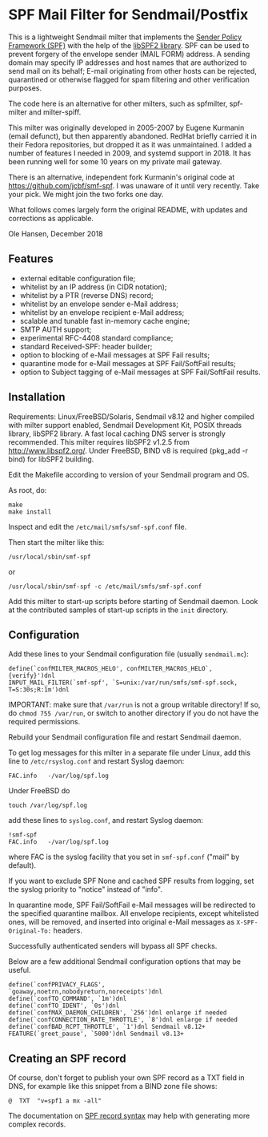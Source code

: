 SPF Mail Filter for Sendmail/Postfix
====================================

This is a lightweight Sendmail milter that implements the [Sender
Policy Framework (SPF)](http://www.openspf.org) with the help of the
[libSPF2 library](https://www.libspf2.org). 
SPF can be used to prevent forgery of the envelope sender (MAIL FORM)
address. A sending domain may specify IP addresses and host names that
are authorized to send mail on its behalf; E-mail originating from
other hosts can be rejected, quarantined or otherwise flagged for spam
filtering and other verification purposes.

The code here is an alternative for other milters, such as 
spfmilter, spf-milter and milter-spiff.

This milter was originally developed in 2005-2007 by Eugene Kurmanin
(email defunct), but then apparently abandoned. RedHat briefly carried
it in their Fedora repositories, but dropped it as it was unmaintained.
I added a number of features I needed in 2009, and systemd support in
2018. It has been running well for some 10 years on my private mail
gateway.

There is an alternative, independent fork Kurmanin's original code at
https://github.com/jcbf/smf-spf. I was unaware of it until very recently.
Take your pick. We might join the two forks one day.

What follows comes largely form the original README, with updates
and corrections as applicable.

Ole Hansen, December 2018

Features
--------

- external editable configuration file;
- whitelist by an IP address (in CIDR notation);
- whitelist by a PTR (reverse DNS) record;
- whitelist by an envelope sender e-Mail address;
- whitelist by an envelope recipient e-Mail address;
- scalable and tunable fast in-memory cache engine;
- SMTP AUTH support;
- experimental RFC-4408 standard compliance;
- standard Received-SPF: header builder;
- option to blocking of e-Mail messages at SPF Fail results;
- quarantine mode for e-Mail messages at SPF Fail/SoftFail results;
- option to Subject tagging of e-Mail messages at SPF Fail/SoftFail results.

Installation
------------

Requirements: Linux/FreeBSD/Solaris, Sendmail v8.12 and higher compiled with
milter support enabled, Sendmail Development Kit, POSIX threads library,
libSPF2 library. A fast local caching DNS server is strongly recommended.
This milter requires libSPF2 v1.2.5 from http://www.libspf2.org/.
Under FreeBSD, BIND v8 is required (pkg_add -r bind) for libSPF2 building.

Edit the Makefile according to version of your Sendmail program and OS.

As root, do:
```
make
make install
```

Inspect and edit the `/etc/mail/smfs/smf-spf.conf` file.

Then start the milter like this:
```
/usr/local/sbin/smf-spf
```

or
```
/usr/local/sbin/smf-spf -c /etc/mail/smfs/smf-spf.conf
```

Add this milter to start-up scripts before starting of Sendmail daemon.
Look at the contributed samples of start-up scripts in the `init` directory.

Configuration
-------------

Add these lines to your Sendmail configuration file (usually `sendmail.mc`):
```
define(`confMILTER_MACROS_HELO', confMILTER_MACROS_HELO`, {verify}')dnl
INPUT_MAIL_FILTER(`smf-spf', `S=unix:/var/run/smfs/smf-spf.sock, T=S:30s;R:1m')dnl
```

IMPORTANT: make sure that `/var/run` is not a group writable directory!
If so, do `chmod 755 /var/run`, or switch to another directory if you do
not have the required permissions.

Rebuild your Sendmail configuration file and restart Sendmail daemon.

To get log messages for this milter in a separate file under Linux,
add this line to `/etc/rsyslog.conf` and restart Syslog daemon:
```
FAC.info   -/var/log/spf.log
```

Under FreeBSD do
```
touch /var/log/spf.log
```

add these lines to `syslog.conf`, and restart Syslog daemon:
```
!smf-spf
FAC.info   -/var/log/spf.log
```

where FAC is the syslog facility that you set in `smf-spf.conf`
("mail" by default).

If you want to exclude SPF None and cached SPF results from logging,
set the syslog priority to "notice" instead of "info".

In quarantine mode, SPF Fail/SoftFail e-Mail messages will be redirected
to the specified quarantine mailbox. All envelope recipients, except whitelisted
ones, will be removed, and inserted into original e-Mail messages as
`X-SPF-Original-To:` headers.

Successfully authenticated senders will bypass all SPF checks.

Below are a few additional Sendmail configuration options that may be useful.
```
define(`confPRIVACY_FLAGS', `goaway,noetrn,nobodyreturn,noreceipts')dnl
define(`confTO_COMMAND', `1m')dnl
define(`confTO_IDENT', `0s')dnl
define(`confMAX_DAEMON_CHILDREN', `256')dnl enlarge if needed
define(`confCONNECTION_RATE_THROTTLE', `8')dnl enlarge if needed
define(`confBAD_RCPT_THROTTLE', `1')dnl Sendmail v8.12+
FEATURE(`greet_pause', `5000')dnl Sendmail v8.13+
```

Creating an SPF record
----------------------

Of course, don't forget to publish your own SPF record as a TXT field in DNS,
for example like this snippet from a BIND zone file shows:
```
@  TXT  "v=spf1 a mx -all"
```

The documentation on [SPF record syntax](http://www.openspf.org/SPF_Record_Syntax)
may help with generating more complex records.
